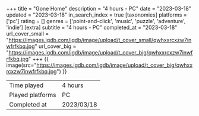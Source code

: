 +++
title = "Gone Home"
description = "4 hours - PC"
date = "2023-03-18"
updated = "2023-03-18"
in_search_index = true
[taxonomies]
platforms = ['pc']
rating = []
genres = ['point-and-click', 'music', 'puzzle', 'adventure', 'indie']
[extra]
subtitle = "4 hours - PC"
completed_at = "2023-03-18"
url_cover_small = "https://images.igdb.com/igdb/image/upload/t_cover_small/qwhxxrcxzw7inwfrfkbq.jpg"
url_cover_big = "https://images.igdb.com/igdb/image/upload/t_cover_big/qwhxxrcxzw7inwfrfkbq.jpg"
+++
{{ image(src="https://images.igdb.com/igdb/image/upload/t_cover_big/qwhxxrcxzw7inwfrfkbq.jpg") }}

|              |            |
| ------------ | ---------- |
| Time played  | 4 hours |
| Played platforms    | PC |
| Completed at | 2023/03/18 |


